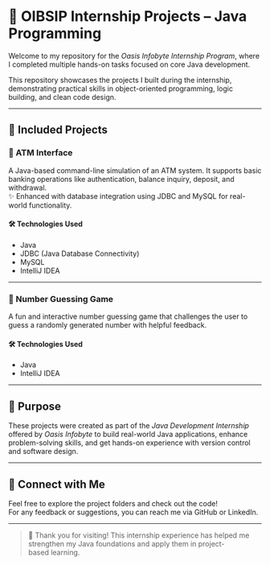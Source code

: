 # 🌟 OIBSIP Internship Projects – Java Programming

Welcome to my repository for the *Oasis Infobyte Internship Program*, where I completed multiple hands-on tasks focused on core Java development.

This repository showcases the projects I built during the internship, demonstrating practical skills in object-oriented programming, logic building, and clean code design.

---

## 📁 Included Projects

### 🔹 ATM Interface
A Java-based command-line simulation of an ATM system. It supports basic banking operations like authentication, balance inquiry, deposit, and withdrawal.  
✨ Enhanced with database integration using JDBC and MySQL for real-world functionality.

#### 🛠 Technologies Used
- Java  
- JDBC (Java Database Connectivity)  
- MySQL  
- IntelliJ IDEA

---

### 🔹 Number Guessing Game
A fun and interactive number guessing game that challenges the user to guess a randomly generated number with helpful feedback.

#### 🛠 Technologies Used
- Java  
- IntelliJ IDEA

---

## 🎯 Purpose

These projects were created as part of the *Java Development Internship* offered by *Oasis Infobyte* to build real-world Java applications, enhance problem-solving skills, and get hands-on experience with version control and software design.

---

## 🔗 Connect with Me

Feel free to explore the project folders and check out the code!  
For any feedback or suggestions, you can reach me via GitHub or LinkedIn.

---

> 🚀 Thank you for visiting! This internship experience has helped me strengthen my Java foundations and apply them in project-based learning.
